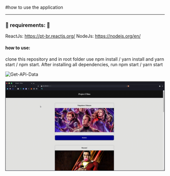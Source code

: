 #how to use the application

---

### :pushpin: requirements: :pushpin:

ReactJs: https://pt-br.reactjs.org/
NodeJs: https://nodejs.org/en/


#### how to use: 
  clone this repository and in root folder use npm install / yarn install and yarn start / npm start.
  After installing all dependencies, run npm start / yarn start
  
![Get-APi-Data](https://github.com/Aleydon/Filmera/blob/master/gifUploads/get-api.gif)


![Params-APi](https://github.com/Aleydon/Filmera/blob/master/gifUploads/params.gif)
